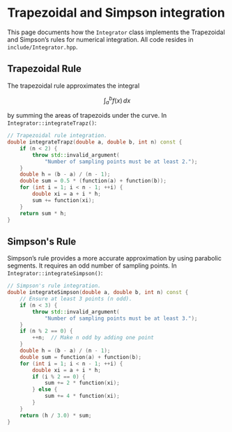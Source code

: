 # Trapezoidal and Simpson integration 

This page documents how the `Integrator` class implements the Trapezoidal and Simpson’s rules for numerical integration. All code resides in `include/Integrator.hpp`.

## Trapezoidal Rule

The trapezoidal rule approximates the integral

$$
\int_a^b f(x) \, dx 
$$

by summing the areas of trapezoids under the curve. In `Integrator::integrateTrapz()`:

```cpp
// Trapezoidal rule integration.
double integrateTrapz(double a, double b, int n) const {
    if (n < 2) {
        throw std::invalid_argument(
            "Number of sampling points must be at least 2.");
    }
    double h = (b - a) / (n - 1);
    double sum = 0.5 * (function(a) + function(b));
    for (int i = 1; i < n - 1; ++i) {
        double xi = a + i * h;
        sum += function(xi);
    }
    return sum * h;
}
```

## Simpson's Rule

Simpson’s rule provides a more accurate approximation by using parabolic segments. It requires an odd number of sampling points. In `Integrator::integrateSimpson()`:

```cpp
// Simpson's rule integration.
double integrateSimpson(double a, double b, int n) const {
    // Ensure at least 3 points (n odd).
    if (n < 3) {
        throw std::invalid_argument(
            "Number of sampling points must be at least 3.");
    }
    if (n % 2 == 0) {
        ++n;  // Make n odd by adding one point
    }
    double h = (b - a) / (n - 1);
    double sum = function(a) + function(b);
    for (int i = 1; i < n - 1; ++i) {
        double xi = a + i * h;
        if (i % 2 == 0) {
            sum += 2 * function(xi);
        } else {
            sum += 4 * function(xi);
        }
    }
    return (h / 3.0) * sum;
}
```